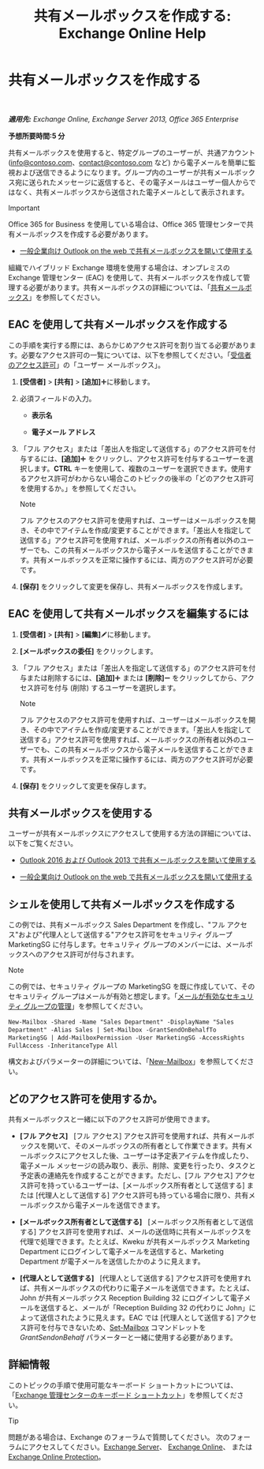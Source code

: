 ﻿---
title: '共有メールボックスを作成する: Exchange Online Help'
TOCTitle: 共有メールボックスを作成する
ms:assetid: d34bc827-1e83-4a7f-a219-8ba9c19fe24b
ms:mtpsurl: https://technet.microsoft.com/ja-jp/library/JJ150570(v=EXCHG.150)
ms:contentKeyID: 48270090
ms.date: 05/22/2018
mtps_version: v=EXCHG.150
ms.translationtype: HT
---

# 共有メールボックスを作成する

 

_**適用先:** Exchange Online, Exchange Server 2013, Office 365 Enterprise_

**予想所要時間:5 分**

共有メールボックスを使用すると、特定グループのユーザーが、共通アカウント (info@contoso.com、contact@contoso.com など) から電子メールを簡単に監視および送信できるようになります。グループ内のユーザーが共有メールボックス宛に送られたメッセージに返信すると、その電子メールはユーザー個人からではなく、共有メールボックスから送信された電子メールとして表示されます。


> [!IMPORTANT]
> Office 365 for Business を使用している場合は、Office 365 管理センターで共有メールボックスを作成する必要があります。 
> <UL>
> <LI>
> <P><A href="https://go.microsoft.com/fwlink/p/?linkid=834766">一般企業向け Outlook on the web で共有メールボックスを開いて使用する</A></P></LI></UL>



組織でハイブリッド Exchange 環境を使用する場合は、オンプレミスの Exchange 管理センター (EAC) を使用して、共有メールボックスを作成して管理する必要があります。共有メールボックスの詳細については、「[共有メールボックス](shared-mailboxes-exchange-2013-help.md)」を参照してください。

## EAC を使用して共有メールボックスを作成する

この手順を実行する際には、あらかじめアクセス許可を割り当てる必要があります。必要なアクセス許可の一覧については、以下を参照してください。「[受信者のアクセス許可](recipients-permissions-exchange-2013-help.md)」の「ユーザー メールボックス」。

1.  **\[受信者\]** \> **\[共有\]** \> **\[追加\]**![\[追加\] アイコン](images/JJ218640.c1e75329-d6d7-4073-a27d-498590bbb558(EXCHG.150).gif "[追加] アイコン")に移動します。

2.  必須フィールドの入力。
    
      - **表示名**
    
      - **電子メール アドレス**

3.  「フル アクセス」または「差出人を指定して送信する」のアクセス許可を付与するには、**\[追加\]**![\[追加\] アイコン](images/JJ218640.c1e75329-d6d7-4073-a27d-498590bbb558(EXCHG.150).gif "[追加] アイコン") をクリックし、アクセス許可を付与するユーザーを選択します。**CTRL** キーを使用して、複数のユーザーを選択できます。使用するアクセス許可がわからない場合このトピックの後半の「どのアクセス許可を使用するか。」を参照してください。
    

    > [!NOTE]
    > フル アクセスのアクセス許可を使用すれば、ユーザーはメールボックスを開き、その中でアイテムを作成/変更することができます。「差出人を指定して送信する」アクセス許可を使用すれば、メールボックスの所有者以外のユーザーでも、この共有メールボックスから電子メールを送信することができます。共有メールボックスを正常に操作するには、両方のアクセス許可が必要です。



4.  **\[保存\]** をクリックして変更を保存し、共有メールボックスを作成します。

## EAC を使用して共有メールボックスを編集するには

1.  **\[受信者\]** \> **\[共有\]** \> **\[編集\]**![編集アイコン](images/Bb124582.6f53ccb2-1f13-4c02-bea0-30690e6ea71d(EXCHG.150).gif "編集アイコン")に移動します。

2.  **\[メールボックスの委任\]** をクリックします。

3.  「フル アクセス」または「差出人を指定して送信する」のアクセス許可を付与または削除するには、**\[追加\]**![\[追加\] アイコン](images/JJ218640.c1e75329-d6d7-4073-a27d-498590bbb558(EXCHG.150).gif "[追加] アイコン") または **\[削除\]**![\[削除\] アイコン](images/Dd362328.479b6ced-8d64-4277-a725-f17fea202b28(EXCHG.150).gif "[削除] アイコン") をクリックしてから、アクセス許可を付与 (削除) するユーザーを選択します。
    

    > [!NOTE]
    > フル アクセスのアクセス許可を使用すれば、ユーザーはメールボックスを開き、その中でアイテムを作成/変更することができます。「差出人を指定して送信する」アクセス許可を使用すれば、メールボックスの所有者以外のユーザーでも、この共有メールボックスから電子メールを送信することができます。共有メールボックスを正常に操作するには、両方のアクセス許可が必要です。



4.  **\[保存\]** をクリックして変更を保存します。

## 共有メールボックスを使用する

ユーザーが共有メールボックスにアクセスして使用する方法の詳細については、以下をご覧ください。

  - [Outlook 2016 および Outlook 2013 で共有メールボックスを開いて使用する](https://go.microsoft.com/fwlink/p/?linkid=834764)

  - [一般企業向け Outlook on the web で共有メールボックスを開いて使用する](https://go.microsoft.com/fwlink/p/?linkid=834766)

## シェルを使用して共有メールボックスを作成する

この例では、共有メールボックス Sales Department を作成し、"フル アクセス"および"代理人として送信する"アクセス許可をセキュリティ グループ MarketingSG に付与します。セキュリティ グループのメンバーには、メールボックスへのアクセス許可が付与されます。


> [!NOTE]
> この例では、セキュリティ グループの MarketingSG を既に作成していて、そのセキュリティ グループはメールが有効と想定します。「<A href="manage-mail-enabled-security-groups-exchange-2013-help.md">メールが有効なセキュリティ グループの管理</A>」を参照してください。



    New-Mailbox -Shared -Name "Sales Department" -DisplayName "Sales Department" -Alias Sales | Set-Mailbox -GrantSendOnBehalfTo MarketingSG | Add-MailboxPermission -User MarketingSG -AccessRights FullAccess -InheritanceType All

構文およびパラメーターの詳細については、「[New-Mailbox](https://technet.microsoft.com/ja-jp/library/aa997663\(v=exchg.150\))」を参照してください。

## どのアクセス許可を使用するか。

共有メールボックスと一緒に以下のアクセス許可が使用できます。

  - **\[フル アクセス\]**   \[フル アクセス\] アクセス許可を使用すれば、共有メールボックスを開いて、そのメールボックスの所有者として作業できます。共有メールボックスにアクセスした後、ユーザーは予定表アイテムを作成したり、電子メール メッセージの読み取り、表示、削除、変更を行ったり、タスクと予定表の連絡先を作成することができます。ただし、\[フル アクセス\] アクセス許可を持っているユーザーは、\[メールボックス所有者として送信する\] または \[代理人として送信する\] アクセス許可も持っている場合に限り、共有メールボックスから電子メールを送信できます。

  - **\[メールボックス所有者として送信する\]**   \[メールボックス所有者として送信する\] アクセス許可を使用すれば、メールの送信時に共有メールボックスを代理で処理できます。たとえば、Kweku が共有メールボックス Marketing Department にログインして電子メールを送信すると、Marketing Department が電子メールを送信したかのように見えます。

  - **\[代理人として送信する\]**   \[代理人として送信する\] アクセス許可を使用すれば、共有メールボックスの代わりに電子メールを送信できます。たとえば、John が共有メールボックス Reception Building 32 にログインして電子メールを送信すると、メールが「Reception Building 32 の代わりに John」によって送信されたように見えます。EAC では \[代理人として送信する\] アクセス許可を付与できないため、[Set-Mailbox](https://technet.microsoft.com/ja-jp/library/bb123981\(v=exchg.150\)) コマンドレットを *GrantSendonBehalf* パラメーターと一緒に使用する必要があります。

## 詳細情報

このトピックの手順で使用可能なキーボード ショートカットについては、「[Exchange 管理センターのキーボード ショートカット](keyboard-shortcuts-in-the-exchange-admin-center-exchange-online-protection-help.md)」を参照してください。


> [!TIP]
> 問題がある場合は、Exchange のフォーラムで質問してください。 次のフォーラムにアクセスしてください。<A href="https://go.microsoft.com/fwlink/p/?linkid=60612">Exchange Server</A>、 <A href="https://go.microsoft.com/fwlink/p/?linkid=267542">Exchange Online</A>、 または <A href="https://go.microsoft.com/fwlink/p/?linkid=285351">Exchange Online Protection</A>。



